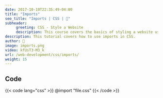 ```yaml
---
date: 2017-10-10T22:35:49-04:00
title: "Imports"
seo_title: "Imports | CSS | 🦒"
subheader:
     greeting: CSS - Style a Website
     description: This course covers the basics of styling a website using CSS. Work your way through the videos/articles and I'll teach you everything you need to know to style a basic website!
description: This tutorial covers how to use imports in CSS.
author: 🦒
image: imports.png
video: kfUsT3-M3_k
url: /web-development/css/imports/
weight: 15
---
```


## Code

{{< code lang="css" >}}
@import "file.css"
{{< /code >}}